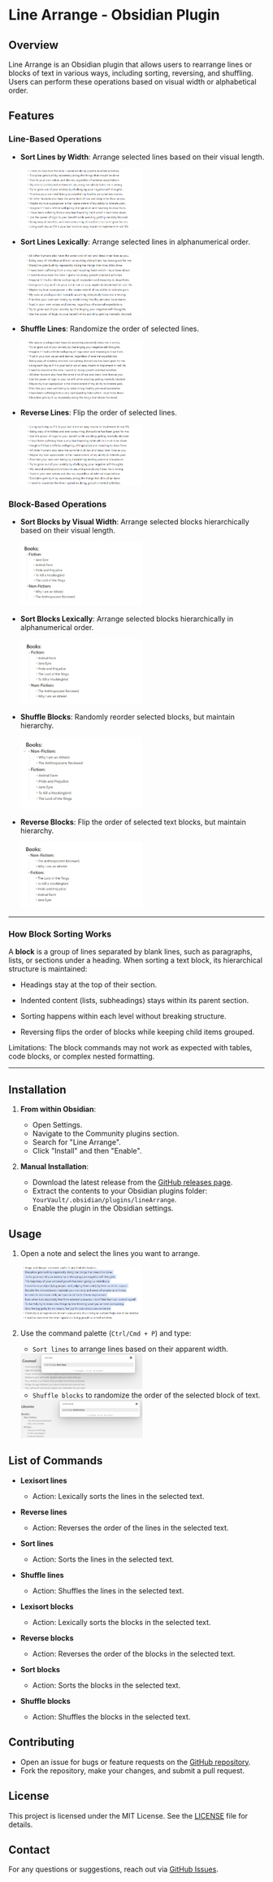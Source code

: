 # Line Arrange - Obsidian Plugin

## Overview

Line Arrange is an Obsidian plugin that allows users to rearrange lines or blocks of text in various ways, including sorting, reversing, and shuffling. Users can perform these operations based on visual width or alphabetical order.

## Features

### Line-Based Operations

- **Sort Lines by Width**: Arrange selected lines based on their visual length.

  <img src=".\assets\sorted.png" alt="Sorted Lines" style="width: 50%; height: auto;" loading="lazy" />

- **Sort Lines Lexically**: Arrange selected lines in alphanumerical order.

  <img src=".\assets\lexisrted.png" alt="Lexisorted Lines" style="width: 50%; height: auto;" loading="lazy" />

- **Shuffle Lines**: Randomize the order of selected lines.

  <img src=".\assets\shuffled.png" alt="Shuffled Lines" style="width: 50%; height: auto;" loading="lazy" />

- **Reverse Lines**: Flip the order of selected lines.

  <img src=".\assets\reversed.png" alt="Reversed Lines" style="width: 50%; height: auto;" loading="lazy" />

### Block-Based Operations

- **Sort Blocks by Visual Width**: Arrange selected blocks hierarchically based on their visual length.

  <img src=".\assets\sorted_blocks.jpg" alt="Sorted Blocks" style="width: 50%; height: auto;" loading="lazy" />

- **Sort Blocks Lexically**: Arrange selected blocks hierarchically in alphanumerical order.

  <img src=".\assets\lexisrted_blocks.jpg" alt="Lexisorted Blocks" style="width: 50%; height: auto;" loading="lazy" />

- **Shuffle Blocks**: Randomly reorder selected blocks, but maintain hierarchy.

  <img src=".\assets\shuffled_blocks.jpg" alt="Shuffled Blocks" style="width: 50%; height: auto;" loading="lazy" />

- **Reverse Blocks**: Flip the order of selected text blocks, but maintain hierarchy.

  <img src=".\assets\reversed_blocks.jpg" alt="Reversed Blocks" style="width: 50%; height: auto;" loading="lazy" />

---

### How Block Sorting Works

A **block** is a group of lines separated by blank lines, such as paragraphs, lists, or sections under a heading. When sorting a text block, its hierarchical structure is maintained:

- Headings stay at the top of their section.

- Indented content (lists, subheadings) stays within its parent section.

- Sorting happens within each level without breaking structure.

- Reversing flips the order of blocks while keeping child items grouped.

Limitations: The block commands may not work as expected with tables, code blocks, or complex nested formatting.

---

## Installation

1. **From within Obsidian**:
   - Open Settings.
   - Navigate to the Community plugins section.
   - Search for "Line Arrange".
   - Click "Install" and then "Enable".

2. **Manual Installation**:
   - Download the latest release from the [GitHub releases page](https://github.com/chitwan27/lineArrange/releases).
   - Extract the contents to your Obsidian plugins folder: `YourVault/.obsidian/plugins/lineArrange`.
   - Enable the plugin in the Obsidian settings.

## Usage

1. Open a note and select the lines you want to arrange.

   <img src=".\assets\select.png" alt="Select Lines Usage" style="width: 50%; height: auto;" loading="lazy" />

2. Use the command palette (`Ctrl/Cmd + P`) and type:

   - `Sort lines` to arrange lines based on their apparent width.

   <img src=".\assets\sort_lines.png" alt="Sort Lines Usage" style="width: 50%; height: auto;" loading="lazy" />

   - `Shuffle blocks` to randomize the order of the selected block of text.

   <img src=".\assets\shuffle_blocks.jpg" alt="Shuffle Lines Usage" style="width: 50%; height: auto;" loading="lazy" />

## List of Commands

- **Lexisort lines**
  - Action: Lexically sorts the lines in the selected text.

- **Reverse lines**
  - Action: Reverses the order of the lines in the selected text.

- **Sort lines**
  - Action: Sorts the lines in the selected text.

- **Shuffle lines**
  - Action: Shuffles the lines in the selected text.

- **Lexisort blocks**
  - Action: Lexically sorts the blocks in the selected text.

- **Reverse blocks**
  - Action: Reverses the order of the blocks in the selected text.

- **Sort blocks**
  - Action: Sorts the blocks in the selected text.

- **Shuffle blocks**
  - Action: Shuffles the blocks in the selected text.

## Contributing

- Open an issue for bugs or feature requests on the [GitHub repository](https://github.com/chitwan27/lineArrange/issues).
- Fork the repository, make your changes, and submit a pull request.

## License

This project is licensed under the MIT License. See the [LICENSE](https://github.com/chitwan27/lineArrange/blob/master/LICENSE) file for details.

## Contact

For any questions or suggestions, reach out via [GitHub Issues](https://github.com/chitwan27/lineArrange/issues).
